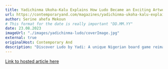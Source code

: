 ```yaml
---
title: Yadichinma Ukoha-Kalu Explains How Ludo Became an Exciting Artwork
url: https://contemporaryand.com/magazines/yadichinma-ukoha-kalu-explains-how-ludo-became-an-exciting-artwork/
author: Serine ahefa Mekoun
# This format for the date is really important "DD.MM.YY"
date: 23.08.2023
imageUrl: "./images/yadichinma-ludo/coverImage.jpg"
external: true
originalHost: Contemporary And
description: "Discover Ludo by Yadi: A unique Nigerian board game reimagining; that celebrates local craftsmanship, community interaction, and the joy of playful design"
---
```


[Link to hosted article here](https://contemporaryand.com/magazines/yadichinma-ukoha-kalu-explains-how-ludo-became-an-exciting-artwork/)